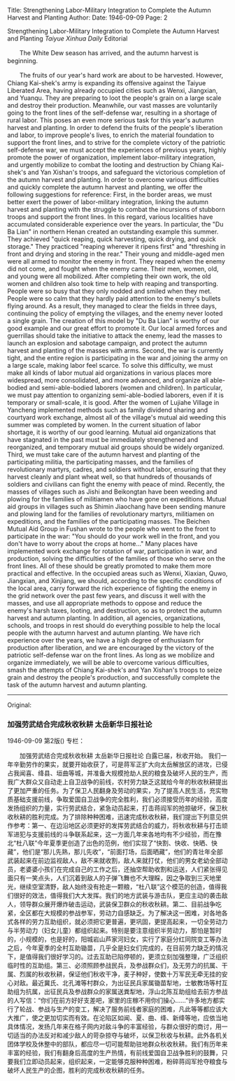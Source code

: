 Title: Strengthening Labor-Military Integration to Complete the Autumn Harvest and Planting
Author: 
Date: 1946-09-09
Page: 2

Strengthening Labor-Military Integration to Complete the Autumn Harvest and Planting
*Taiyue Xinhua Daily* Editorial

　　The White Dew season has arrived, and the autumn harvest is beginning.

　　The fruits of our year's hard work are about to be harvested. However, Chiang Kai-shek's army is expanding its offensive against the Taiyue Liberated Area, having already occupied cities such as Wenxi, Jiangxian, and Yuanqu. They are preparing to loot the people's grain on a large scale and destroy their production. Meanwhile, our vast masses are voluntarily going to the front lines of the self-defense war, resulting in a shortage of rural labor. This poses an even more serious task for this year's autumn harvest and planting. In order to defend the fruits of the people's liberation and labor, to improve people's lives, to enrich the material foundation to support the front lines, and to strive for the complete victory of the patriotic self-defense war, we must accept the experiences of previous years, highly promote the power of organization, implement labor-military integration, and urgently mobilize to combat the looting and destruction by Chiang Kai-shek's and Yan Xishan's troops, and safeguard the victorious completion of the autumn harvest and planting. In order to overcome various difficulties and quickly complete the autumn harvest and planting, we offer the following suggestions for reference: First, in the border areas, we must better exert the power of labor-military integration, linking the autumn harvest and planting with the struggle to combat the incursions of stubborn troops and support the front lines. In this regard, various localities have accumulated considerable experience over the years. In particular, the "Du Ba Lian" in northern Henan created an outstanding example this summer. They achieved "quick reaping, quick harvesting, quick drying, and quick storage." They practiced "reaping wherever it ripens first" and "threshing in front and drying and storing in the rear." Their young and middle-aged men were all armed to monitor the enemy in front. They reaped when the enemy did not come, and fought when the enemy came. Their men, women, old, and young were all mobilized. After completing their own work, the old women and children also took time to help with reaping and transporting. People were so busy that they only nodded and smiled when they met. People were so calm that they hardly paid attention to the enemy's bullets flying around. As a result, they managed to clear the fields in three days, continuing the policy of emptying the villages, and the enemy never looted a single grain. The creation of this model by "Du Ba Lian" is worthy of our good example and our great effort to promote it. Our local armed forces and guerrillas should take the initiative to attack the enemy, lead the masses to launch an explosion and sabotage campaign, and protect the autumn harvest and planting of the masses with arms. Second, the war is currently tight, and the entire region is participating in the war and joining the army on a large scale, making labor feel scarce. To solve this difficulty, we must make all kinds of labor mutual aid organizations in various places more widespread, more consolidated, and more advanced, and organize all able-bodied and semi-able-bodied laborers (women and children). In particular, we must pay attention to organizing semi-able-bodied laborers, even if it is temporary or small-scale, it is good. After the women of Lujiahe Village in Yancheng implemented methods such as family dividend sharing and courtyard work exchange, almost all of the village's mutual aid weeding this summer was completed by women. In the current situation of labor shortage, it is worthy of our good learning. Mutual aid organizations that have stagnated in the past must be immediately strengthened and reorganized, and temporary mutual aid groups should be widely organized. Third, we must take care of the autumn harvest and planting of the participating militia, the participating masses, and the families of revolutionary martyrs, cadres, and soldiers without labor, ensuring that they harvest cleanly and plant wheat well, so that hundreds of thousands of soldiers and civilians can fight the enemy with peace of mind. Recently, the masses of villages such as Jishi and Beikongtan have been weeding and plowing for the families of militiamen who have gone on expeditions. Mutual aid groups in villages such as Shimin Jiaochang have been sending manure and plowing land for the families of revolutionary martyrs, militiamen on expeditions, and the families of the participating masses. The Beichen Mutual Aid Group in Fushan wrote to the people who went to the front to participate in the war: "You should do your work well in the front, and you don't have to worry about the crops at home..." Many places have implemented work exchange for rotation of war, participation in war, and production, solving the difficulties of the families of those who serve on the front lines. All of these should be greatly promoted to make them more practical and effective. In the occupied areas such as Wenxi, Xiaxian, Quwo, Jiangxian, and Xinjiang, we should, according to the specific conditions of the local area, carry forward the rich experience of fighting the enemy in the grid network over the past few years, and discuss it well with the masses, and use all appropriate methods to oppose and reduce the enemy's harsh taxes, looting, and destruction, so as to protect the autumn harvest and autumn planting. In addition, all agencies, organizations, schools, and troops in rest should do everything possible to help the local people with the autumn harvest and autumn planting. We have rich experience over the years, we have a high degree of enthusiasm for production after liberation, and we are encouraged by the victory of the patriotic self-defense war on the front lines. As long as we mobilize and organize immediately, we will be able to overcome various difficulties, smash the attempts of Chiang Kai-shek's and Yan Xishan's troops to seize grain and destroy the people's production, and successfully complete the task of the autumn harvest and autumn planting.



<hr /> 

Original: 


### 加强劳武结合完成秋收秋耕  太岳新华日报社论

1946-09-09
第2版()
专栏：

　　加强劳武结合完成秋收秋耕
    太岳新华日报社论
    白露已届，秋收开始。
    我们一年辛勤劳作的果实，就要开始收获了，可是蒋军正扩大向太岳解放区的进攻，已侵占我闻喜、绛县、垣曲等城，并准备大规模抢劫人民的粮食及破坏人民的生产，而我广大群众又自动走上自卫战争的前线，农村劳力缺乏这就给今年的秋收秋耕提出了更加严重的任务。为了保卫人民翻身及劳动的果实，为了提高人民生活，充实物质基础支援前线，争取爱国自卫战争的完全胜利，我们必须接受历年的经验，高度发扬组织的力量，实行劳武结合，紧急动员起来，打击蒋阎军的抢掠破坏，保卫秋收秋耕的胜利完成。为了排除种种困难，迅速完成秋收秋耕，我们提出下列意见供作参考：第一、在边沿地区必须更好的发挥劳武结合的威力，将秋收秋耕与打击顽军进犯与支援前线的斗争联系起来，这一方面几年来各地均有不少经验，而在豫北“杜八联”今年夏季更创造了出色的范例，他们实现了“快割、快收、快晒、快藏”，他们是“那儿先熟，那儿先收”，“前面打场，后面晒藏”，他们的青壮年全部武装起来在前边监视敌人，敌不来就收割，敌人来就打仗，他们的男女老幼全部动员，老婆婆小孩们在完成自己的工作之后，还抽空帮助收割和运送，人们紧张得见面只有一笑点头，人们沉着到敌人的子弹飞舞也不大理睬，因之争取到三天地里光，继续空室清野，敌人始终没有抢走一颗粮，“杜八联”这个模范的创造，值得我们很好的效法，值得我们大大发挥。我们的地方武装与游击队，更应主动的袭击敌人，领导群众展开爆炸破击运动，武装保卫群众的秋收秋耕。第二、目前战争吃紧，全区都在大规模的参战参军，劳动力自感缺乏。为了解决这一困难，对各地各式各样的劳力互助组织，就必须把它更普遍，更巩固，更提高起来，一切全劳动力与半劳动力（妇女儿童）都组织起来。特别是要注意组织半劳动力，那怕是暂时的，小规模的，也是好的，阳城岩山芦家河妇女，实行了家庭分红同院变工等办法之后，今年夏季的全村互助锄苗，几乎全是妇女们完成的，在目前劳力缺乏的情况下，是值得我们很好学习的。过去互助已陷停顿的，更须立刻加强整理，广泛组织临时性的互助组。第三、必须照顾参战民兵，及参战群众们，及无劳力的抗属、干属、烈属的秋收秋耕，保证他们秋收干净，麦子种好，使数十万军民无牵无挂的安心对敌。最近冀氏、北孔滩等村群众，为出征民兵家属锄苗犁地，士敏教场等村互助组为抗属，出征民兵及参战群众的家属送粪犁地，浮山北陈互助组给去前方参战的人写信：“你们在前方好好支差吧，家里的庄稼不用你们操心……”许多地方都实行了轮战、参战与生产的变工，解决了服务前线者家庭的困难，凡此等等都应该大大推广，使之更加切实而有效。在沦陷区如闻、夏、曲、绛、新绛等地，应依当地具体情况，发扬几年来在格子网内对敌斗争的丰富经验，与群众很好的商讨，用一切适当的办法反对和减少敌人的苛杂掠夺与破坏，以保卫秋收与秋耕。此外各机关团体学校及休整中的部队，都应尽一切可能帮助驻地群众秋收秋耕。我们有历年来丰富的经验，我们有翻身后高度的生产热情，有前线爱国自卫战争胜利的鼓舞，只要我们立即动员起来，组织起来，一定能够克服种种困难，粉碎蒋阎军抢夺粮食与破坏人民生产的企图，胜利的完成秋收秋耕的任务。
